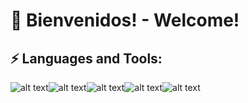 # 👋 Bienvenidos! - Welcome! 
## ⚡ Languages and Tools:

![alt text](https://i.ibb.co/r3k0dYs/banner-skills-f.png)![alt text](https://i.ibb.co/RCV2Qy7/express-js-logo.png)![alt text](https://i.ibb.co/QNjG8CN/sequelize-logo.png)![alt text](https://i.ibb.co/DgJJKz7/Typescript-logo-2020-svg.png)![alt text](https://i.ibb.co/pW7TgyD/1280px-Git-logo-svg.png)




<!-- 
<a href="https://ibb.co/pW7TgyD"><img src="https://i.ibb.co/pW7TgyD/1280px-Git-logo-svg.png" alt="1280px-Git-logo-svg" border="0"></a> <a href="https://ibb.co/r3k0dYs"><img src="https://i.ibb.co/r3k0dYs/banner-skills-f.png" alt="banner-skills-f" border="0"></a> <a href="https://ibb.co/RCV2Qy7"><img src="https://i.ibb.co/RCV2Qy7/express-js-logo.png" alt="express-js-logo" border="0"></a> <a href="https://ibb.co/QNjG8CN"><img src="https://i.ibb.co/QNjG8CN/sequelize-logo.png" alt="sequelize-logo" border="0"></a> <a href="https://ibb.co/DgJJKz7"><img src="https://i.ibb.co/DgJJKz7/Typescript-logo-2020-svg.png" alt="Typescript-logo-2020-svg" border="0"></a> -->

<!--
**guidoabelleira/guidoabelleira** is a ✨ _special_ ✨ repository because its `README.md` (this file) appears on your GitHub profile.

Here are some ideas to get you started:

- 🔭 I’m currently working on ...
- 🌱 I’m currently learning ...
- 👯 I’m looking to collaborate on ...
- 🤔 I’m looking for help with ...
- 💬 Ask me about ...
- 📫 How to reach me: ...
- 😄 Pronouns: ...
-  Fun fact: ...
-->
